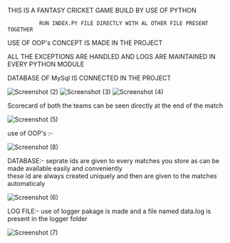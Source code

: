 THIS IS A FANTASY CRICKET GAME BUILD BY USE OF PYTHON 

              RUN INDEX.PY FILE DIRECTLY WITH AL OTHER FILE PRESENT TOGETHER                       
              
USE OF OOP's CONCEPT IS MADE IN THE PROJECT                        

ALL THE EXCEPTIONS ARE HANDLED AND LOGS ARE MAINTAINED IN EVERY PYTHON MODULE                              

DATABASE OF MySql IS CONNECTED IN THE PROJECT


![Screenshot (2)](https://user-images.githubusercontent.com/86594167/144716452-067d8876-4e13-4a5d-ad97-630b434ec399.png)
![Screenshot (3)](https://user-images.githubusercontent.com/86594167/144716456-3d316d9c-f7fb-4f9a-9c06-31b4688387f7.png)
![Screenshot (4)](https://user-images.githubusercontent.com/86594167/144716457-4abeaf14-1015-4fac-8a5e-6056127413b5.png)

Scorecard of both the teams can be seen directly at the end of the match

![Screenshot (5)](https://user-images.githubusercontent.com/86594167/144716458-12750869-9e43-42d2-8fb9-9f5a74fa1f4b.png)

use of OOP's :- 

![Screenshot (8)](https://user-images.githubusercontent.com/86594167/144716466-4e79e458-87c7-4307-aa37-5be10e2bf1bd.png)

DATABASE:- seprate ids are given to every matches you store as can be made available easily and conveniently                                 
            these id are always created uniquely and then are given to the matches automaticaly 

![Screenshot (6)](https://user-images.githubusercontent.com/86594167/144716461-85f2a976-3bca-46e6-adad-641ed960f378.png)

LOG FILE:- use of logger pakage is made and a file named data.log is present in the logger folder

![Screenshot (7)](https://user-images.githubusercontent.com/86594167/144716463-4d7687c2-e6c5-4f81-b38b-ea124f3f8358.png)
